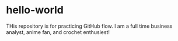 # hello-world
THis repository is for practicing GitHub flow.
I am a full time business analyst, anime fan, and crochet enthusiest!
